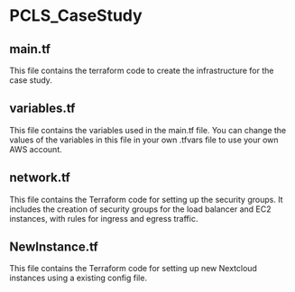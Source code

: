 # PCLS_CaseStudy

## main.tf 
This file contains the terraform code to create the infrastructure for the case study.


## variables.tf
This file contains the variables used in the main.tf file.
You can change the values of the variables in this file in your own .tfvars file to use your own AWS account.


## network.tf
This file contains the Terraform code for setting up the security groups. It includes the creation of security groups for the load balancer and EC2 instances, with rules for ingress and egress traffic.

## NewInstance.tf
This file contains the Terraform code for setting up new Nextcloud instances using a existing config file.

